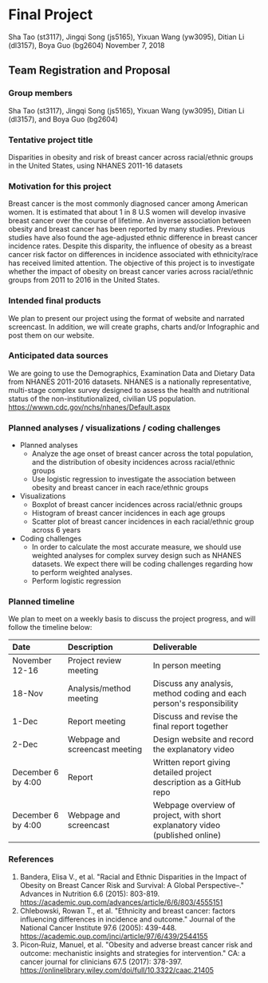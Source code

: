 Final Project
================
Sha Tao (st3117), Jingqi Song (js5165), Yixuan Wang (yw3095), Ditian Li (dl3157), Boya Guo (bg2604)
November 7, 2018

Team Registration and Proposal
------------------------------

### Group members

Sha Tao (st3117), Jingqi Song (js5165), Yixuan Wang (yw3095), Ditian Li (dl3157), and Boya Guo (bg2604)

### Tentative project title

Disparities in obesity and risk of breast cancer across racial/ethnic groups in the United States, using NHANES 2011-16 datasets

### Motivation for this project

Breast cancer is the most commonly diagnosed cancer among American women. It is estimated that about 1 in 8 U.S women will develop invasive breast cancer over the course of lifetime. An inverse association between obesity and breast cancer has been reported by many studies. Previous studies have also found the age-adjusted ethnic difference in breast cancer incidence rates. Despite this disparity, the influence of obesity as a breast cancer risk factor on differences in incidence associated with ethnicity/race has received limited attention. The objective of this project is to investigate whether the impact of obesity on breast cancer varies across racial/ethnic groups from 2011 to 2016 in the United States.

### Intended final products

We plan to present our project using the format of website and narrated screencast. In addition, we will create graphs, charts and/or Infographic and post them on our website.

### Anticipated data sources

We are going to use the Demographics, Examination Data and Dietary Data from NHANES 2011-2016 datasets. NHANES is a nationally representative, multi-stage complex survey designed to assess the health and nutritional status of the non-institutionalized, civilian US population. <https://wwwn.cdc.gov/nchs/nhanes/Default.aspx>

### Planned analyses / visualizations / coding challenges

-   Planned analyses
    -   Analyze the age onset of breast cancer across the total population, and the distribution of obesity incidences across racial/ethnic groups
    -   Use logistic regression to investigate the association between obesity and breast cancer in each race/ethnic groups
-   Visualizations
    -   Boxplot of breast cancer incidences across racial/ethnic groups
    -   Histogram of breast cancer incidences in each age groups
    -   Scatter plot of breast cancer incidences in each racial/ethnic group across 6 years
-   Coding challenges
    -   In order to calculate the most accurate measure, we should use weighted analyses for complex survey design such as NHANES datasets. We expect there will be coding challenges regarding how to perform weighted analyses.
    -   Perform logistic regression

### Planned timeline

We plan to meet on a weekly basis to discuss the project progress, and will follow the timeline below:

| Date               | Description                    | Deliverable                                                                  |
|:-------------------|:-------------------------------|:-----------------------------------------------------------------------------|
| November 12-16     | Project review meeting         | In person meeting                                                            |
| 18-Nov             | Analysis/method meeting        | Discuss any analysis, method coding and each person's responsibility         |
| 1-Dec              | Report meeting                 | Discuss and revise the final report together                                 |
| 2-Dec              | Webpage and screencast meeting | Design website and record the explanatory video                              |
| December 6 by 4:00 | Report                         | Written report giving detailed project description as a GitHub repo          |
| December 6 by 4:00 | Webpage and screencast         | Webpage overview of project, with short explanatory video (published online) |

### References

1.  Bandera, Elisa V., et al. "Racial and Ethnic Disparities in the Impact of Obesity on Breast Cancer Risk and Survival: A Global Perspective–." Advances in Nutrition 6.6 (2015): 803-819. <https://academic.oup.com/advances/article/6/6/803/4555151>
2.  Chlebowski, Rowan T., et al. "Ethnicity and breast cancer: factors influencing differences in incidence and outcome." Journal of the National Cancer Institute 97.6 (2005): 439-448. <https://academic.oup.com/jnci/article/97/6/439/2544155>
3.  Picon‐Ruiz, Manuel, et al. "Obesity and adverse breast cancer risk and outcome: mechanistic insights and strategies for intervention." CA: a cancer journal for clinicians 67.5 (2017): 378-397. <https://onlinelibrary.wiley.com/doi/full/10.3322/caac.21405>
